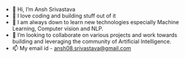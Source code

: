 - 👋 Hi, I’m Ansh Srivastava
- 👀 I love coding and building stuff out of it
- 🌱 I am always down to learn new technologies especially Machine Learning, Computer vision and NLP.
- 💞️ I’m looking to collaborate on various projects and work towards building and leveraging the community of Artificial Intelligence.
- 📫 My email id - ansh08.srivastava@gmail.com

<!---
anshdx08/anshdx08 is a ✨ special ✨ repository because its `README.md` (this file) appears on your GitHub profile.
You can click the Preview link to take a look at your changes.
--->
